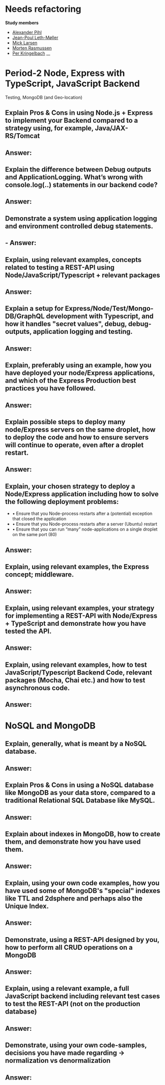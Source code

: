 # Needs refactoring

**Study members**

- [Alexander Pihl](https://github.com/AlexanderPihl)
- [Jean-Poul Leth-Møller](https://github.com/Jean-Poul)
- [Mick Larsen](https://github.com/micklarsen)
- [Morten Rasmussen](https://github.com/Amazingh0rse)
- [Per Kringelbach](https://github.com/cph-pk)
__

# Period-2 Node, Express with TypeScript, JavaScript Backend 
Testing, MongoDB (and Geo-location) 

## Explain Pros & Cons in using Node.js + Express to implement your Backend compared to a strategy using, for example, Java/JAX-RS/Tomcat
## Answer:

## Explain the difference between Debug outputs and ApplicationLogging. What’s wrong with console.log(..) statements in our backend code?
## Answer:

## Demonstrate a system using application logging and environment controlled debug statements.
## - Answer:

## Explain, using relevant examples, concepts related to testing a REST-API using Node/JavaScript/Typescript + relevant packages 
## Answer:

## Explain a setup for Express/Node/Test/Mongo-DB/GraphQL development with Typescript, and how it handles "secret values",  debug, debug-outputs, application logging and testing.
## Answer:

## Explain, preferably using an example, how you have deployed your node/Express applications, and which of the Express Production best practices you have followed.
## Answer:

## Explain possible steps to deploy many node/Express servers on the same droplet, how to deploy the code and how to ensure servers will continue to operate, even after a droplet restart.
## Answer:

## Explain, your chosen strategy to deploy a Node/Express application including how to solve the following deployment problems:
   - •	Ensure that you Node-process restarts after a (potential) exception that closed the application
   - •	Ensure that you Node-process restarts after a server (Ubuntu) restart
   - •	Ensure that you can run “many” node-applications on a single droplet on the same port (80)
## Answer:

## Explain, using relevant examples, the Express concept; middleware.
## Answer:

## Explain, using relevant examples, your strategy for implementing a REST-API with Node/Express  + TypeScript and demonstrate how you have tested the API.
## Answer:

## Explain, using relevant examples, how to test JavaScript/Typescript Backend Code, relevant packages (Mocha, Chai etc.) and how to test asynchronous code.
## Answer:

# NoSQL and MongoDB 
## Explain, generally, what is meant by a NoSQL database.
## Answer:

## Explain Pros & Cons in using a NoSQL database like MongoDB as your data store, compared to a traditional Relational SQL Database like MySQL.
## Answer:

## Explain about indexes in MongoDB, how to create them, and demonstrate how you have used them.
## Answer:

## Explain, using your own code examples, how you have used some of MongoDB's "special" indexes like TTL and 2dsphere and perhaps also the Unique Index.
## Answer:

## Demonstrate, using a REST-API designed by you, how to perform all CRUD operations on a MongoDB
## Answer:

## Explain, using a relevant example, a full JavaScript backend including relevant test cases to test the REST-API (not on the production database)
## Answer:

## Demonstrate, using your own code-samples, decisions you have made regarding → normalization vs denormalization 
## Answer: